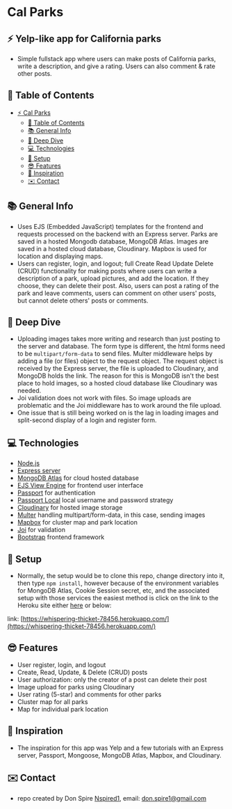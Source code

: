 # Cal Parks

## :zap: Yelp-like app for California parks

- Simple fullstack app where users can make posts of California parks, write a description, and give a rating. Users can also comment & rate other posts.

## :page_facing_up: Table of Contents

- [:zap: Cal Parks](#zap-Cal-Parks)
  - [:page_facing_up: Table of Contents](#page_facing_up-table-of-contents)
  - [:books: General Info](#books-general-info)
  - [:microscope: Deep Dive](#microscope-deep-dive)
  - [:computer: Technologies](#computer-technologies)
  - [:floppy_disk: Setup](#floppy_disk-setup)
  - [:sunglasses: Features](#cool-features)
  - [:clap: Inspiration](#clap-inspiration)
  - [:envelope: Contact](#envelope-contact)

## :books: General Info

- Uses EJS (Embedded JavaScript) templates for the frontend and requests processed on the backend with an Express server. Parks are saved in a hosted Mongodb database, MongoDB Atlas. Images are saved in a hosted cloud database, Cloudinary. Mapbox is used for location and displaying maps.
- Users can register, login, and logout; full Create Read Update Delete (CRUD) functionality for making posts where users can write a description of a park, upload pictures, and add the location. If they choose, they can delete their post. Also, users can post a rating of the park and leave comments, users can comment on other users' posts, but cannot delete others' posts or comments.

## :microscope: Deep Dive

- Uploading images takes more writing and research than just posting to the server and database. The form type is different, the html forms need to be `multipart/form-data` to send files. Multer middleware helps by adding a file (or files) object to the request object. The request object is received by the Express server, the file is uploaded to Cloudinary, and MongoDB holds the link. The reason for this is MongoDB isn't the best place to hold images, so a hosted cloud database like Cloudinary was needed.
- Joi validation does not work with files. So image uploads are problematic and the Joi middleware has to work around the file upload.
- One issue that is still being worked on is the lag in loading images and split-second display of a login and register form.

## :computer: Technologies

- [Node.js ](https://nodejs.org/en/)
- [Express server](https://expressjs.com/)
- [MongoDB Atlas](https://www.mongodb.com/cloud/atlas) for cloud hosted database
- [EJS View Engine](https://www.npmjs.com/package/ejs) for frontend user interface
- [Passport](https://www.npmjs.com/package/passport) for authentication
- [Passport Local](https://www.npmjs.com/package/passport-local) local username and password strategy
- [Cloudinary](https://cloudinary.com/) for hosted image storage
- [Multer](https://www.npmjs.com/package/multer) handling multipart/form-data, in this case, sending images
- [Mapbox](https://www.mapbox.com/) for cluster map and park location
- [Joi](https://joi.dev/api/?v=17.4.2) for validation
- [Bootstrap](https://getbootstrap.com/docs/5.1/getting-started/introduction/) frontend framework

## :floppy_disk: Setup

- Normally, the setup would be to clone this repo, change directory into it, then type `npm install`, however because of the environment variables for MongoDB Atlas, Cookie Session secret, etc, and the associated setup with those services the easiest method is click on the link to the Heroku site either [here](https://whispering-thicket-78456.herokuapp.com/) or below:

link: [https://whispering-thicket-78456.herokuapp.com/](https://whispering-thicket-78456.herokuapp.com/)

## :sunglasses: Features

- User register, login, and logout
- Create, Read, Update, & Delete (CRUD) posts
- User authorization: only the creator of a post can delete their post
- Image upload for parks using Cloudinary
- User rating (5-star) and comments for other parks
- Cluster map for all parks
- Map for individual park location

## :clap: Inspiration

- The inspiration for this app was Yelp and a few tutorials with an Express server, Passport, Mongoose, MongoDB Atlas, Mapbox, and Cloudinary.

## :envelope: Contact

- repo created by Don Spire [Nspired1](https://github.com/Nspired1), email: don.spire1@gmail.com
